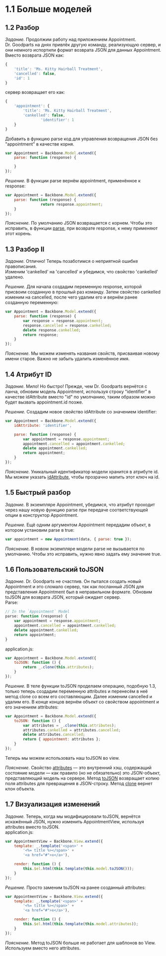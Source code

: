 # 1.1 Больше моделей

## 1.2 Разбор

_Задание._
Продолжим работу над приложением Appointment.    
Dr. Goodparts на днях привлёк другую команду, реализующую сервер, и они немного испортили формат возврата JSON для данных Appointment. Вместо возврата JSON как: 
```javascript
{
    'title': 'Ms. Kitty Hairball Treatment',
    'cancelled': false,
    'id': 1
}
```
сервер возвращает его как: 
```javascript
{
    'appointment': {
        'title': 'Ms. Kitty Hairball Treatment',
        'cankelled': false, 
				'identifier': 1
    }
} 
``` 
Добавить в функцию parse код для управления возвращения JSON без "appointment" в качестве корня.
```javascript
var Appointment = Backbone.Model.extend({
    parse: function (response) {

    }
});
```

_Решение._
В функции parse вернём appointment, применённое к response:
```javascript
var Appointment = Backbone.Model.extend({
  	parse: function (response) {
				return response.appointment;
  	}
});
```

_Пояснение._
По умолчанию JSON возвращается с корнем. Чтобы это исправить, в функции [parse](http://backbonejs.ru/#Model-parse), при возврате response, к нему применяют этот корень.

## 1.3 Разбор II

_Задание._ 
Отлично! Теперь позаботимся о неприятной ошибке правописания.   
Изменим 'cankelled' на 'cancelled' и убедимся, что свойство 'cankelled' удалено.   

_Решение._
Для начала создадим переменную response, которой присвоим созданную в прошлый раз команду. Затем свойство cankelled изменим на cancelled, после чего удалим его и вернём ранее созданную переменную:
```javascript
var Appointment = Backbone.Model.extend({
    parse: function (response) {
        var response = response.appointment;
        response.cancelled = response.cankelled;
        delete response.cankelled;
        return response;
    }
});
```

_Пояснение._
Мы можем изменять названия свойств, присваивая новому имени старое. Важно не забыть удалить изменённое имя.

## 1.4 Атрибут ID

_Задание._
Мило! Но быстро! Прежде, чем Dr. Goodparts вернётся с ланча, обновим модель Appointment, используя строку "identifier" в качестве idAttribute вместо "id" по умолчанию, таким образом можно будет вызвать appointment.id позже. 

_Решение._
Создадим новое свойство idAttribute со значением identifier:
```javascript
var Appointment = Backbone.Model.extend({
    idAttribute: 'identifier',

    parse: function (response) {
        var appointment = response.appointment;
        appointment.cancelled = appointment.cankelled;
        delete appointment.cankelled;
        return appointment;
    }
});
```

_Пояснение._
Уникальный идентификатор модели хранится в атрибуте id. Мы можем указать [idAttribute](http://backbonejs.ru/#Model-idAttribute), чтобы прозрачно мапить этот ключ на id.

## 1.5 Быстрый разбор

_Задание._
В экземпляре Appointment, убедимся, что атрибут проходит через нашу новую функцию parse при передаче соответствующей опции в конструктор Appointment.

_Решение._
Ещё одним аргументом Appointment передадим объект, в котором установим parse в true:
```javascript
var appointment = new Appointment(data, { parse: true });
```

_Пояснение._
В новом экземпляре модели parse не вызывается по умолчанию. Чтобы это исправить, нужно явно задать ему значение true.

## 1.6 Пользовательский toJSON

_Задание._
Dr. Goodparts не счастлив. Он пытался создать новый Appointment и это сломало сервер, так как посланный JSON для представления Appointment был в неправильном формате. Обновим toJSON для возврата JSON, который ожидает сервер.    
Parse:
```javascript
// In the `Appointment` Model
parse: function (response) {
    var appointment = response.appointment;
    appointment.cancelled = appointment.cankelled;
    delete appointment.cankelled;
    return appointment;
}
```
application.js:
```javascript
var Appointment = Backbone.Model.extend({
    toJSON: function () {
        return _.clone(this.attributes);
    }
});
```

_Решение._
В теле функции toJSON проделаем операцию, подобную 1.3, только теперь создадим переменную attributes и перенесём в неё метод clone со всем его составляющим. Далее изменим cancelled и удалим его. В конце концов вернём объект со свойством appointment и его значением attributes:
```javascript
var Appointment = Backbone.Model.extend({
    toJSON: function () {
        var attributes = _.clone(this.attributes);
        attributes.cankelled = attributes.cancelled;
        delete attributes.cancelled;
        return { appointment: attributes };
    }
});
```
Теперь мы можем использовать наш toJSON во view.

_Пояснение._
Свойство [attributes](http://backbonejs.ru/#Model-attributes) — это внутренний хэш, содержащий состояние модели — как правило (но не обязательно) это JSON-объект, представляющий модель на сервере. Метод [toJSON](http://backbonejs.ru/#Model-toJSON) возвращает копию поля attributes для превращения в JSON-строку. Метод [clone](http://underscorejs.ru/#clone) вернет клон объекта.

## 1.7 Визуализация изменений

_Задание._
Теперь, когда мы модифицировали toJSON, вернётся искажённый  JSON, нужно изменить AppointmentView, используя attributes вместо toJSON.    
application.js:
```javascript
var AppointmentView = Backbone.View.extend({
    template: _.template('<span>' +
        '<%= title %></span>' +
        '<a href="#">x</a>'),

    render: function () {
        this.$el.html(this.template(this.model.toJSON()));
    }
});
```

_Решение._
Просто заменим toJSON на ранее созданный attributes:
```javascript
var AppointmentView = Backbone.View.extend({
    template: _.template('<span>' +
        '<%= title %></span>' +
        '<a href="#">x</a>'),

    render: function () {
        this.$el.html(this.template(this.model.attributes));
    }
});
```

_Пояснение._
Метод toJSON больше не работает для шаблонов во View. Используем вместо него attributes.